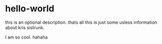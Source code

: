 # hello-world
this is an optional description.  thats all
this is just some usless information about kris sistrunk.

I am so cool.   hahaha
